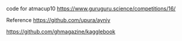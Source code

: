 code for atmacup10 
https://www.guruguru.science/competitions/16/

Reference
https://github.com/upura/ayniy

https://github.com/ghmagazine/kagglebook
